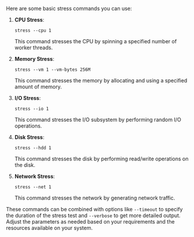 Here are some basic stress commands you can use:

1. **CPU Stress**: 
   ```
   stress --cpu 1
   ```
   This command stresses the CPU by spinning a specified number of worker threads.

2. **Memory Stress**:
   ```
   stress --vm 1 --vm-bytes 256M
   ```
   This command stresses the memory by allocating and using a specified amount of memory.

3. **I/O Stress**:
   ```
   stress --io 1
   ```
   This command stresses the I/O subsystem by performing random I/O operations.

4. **Disk Stress**:
   ```
   stress --hdd 1
   ```
   This command stresses the disk by performing read/write operations on the disk.

5. **Network Stress**:
   ```
   stress --net 1
   ```
   This command stresses the network by generating network traffic.

These commands can be combined with options like `--timeout` to specify the duration of the stress test and `--verbose` to get more detailed output.
Adjust the parameters as needed based on your requirements and the resources available on your system.
